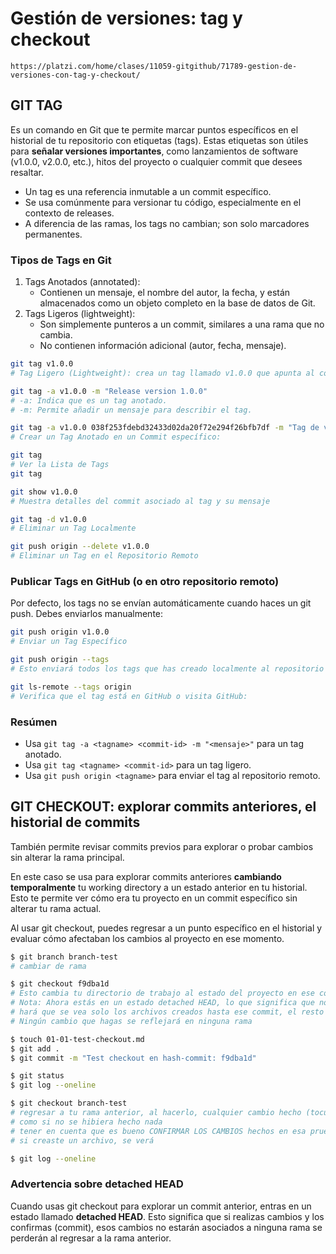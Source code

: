 # Gestión de versiones: tag y checkout
```https://platzi.com/home/clases/11059-gitgithub/71789-gestion-de-versiones-con-tag-y-checkout/```

## GIT TAG
Es un comando en Git que te permite marcar puntos específicos en el historial de tu repositorio con etiquetas (tags). Estas etiquetas son útiles para **señalar versiones importantes**, como lanzamientos de software (v1.0.0, v2.0.0, etc.), hitos del proyecto o cualquier commit que desees resaltar.
- Un tag es una referencia inmutable a un commit específico.
- Se usa comúnmente para versionar tu código, especialmente en el contexto de releases.
- A diferencia de las ramas, los tags no cambian; son solo marcadores permanentes.

### Tipos de Tags en Git
1. Tags Anotados (annotated):
    - Contienen un mensaje, el nombre del autor, la fecha, y están almacenados como un objeto completo en la base de datos de Git. 
2. Tags Ligeros (lightweight):
    - Son simplemente punteros a un commit, similares a una rama que no cambia.
    - No contienen información adicional (autor, fecha, mensaje).

```bash
git tag v1.0.0
# Tag Ligero (Lightweight): crea un tag llamado v1.0.0 que apunta al commit actual.

git tag -a v1.0.0 -m "Release version 1.0.0"
# -a: Indica que es un tag anotado.
# -m: Permite añadir un mensaje para describir el tag.

git tag -a v1.0.0 038f253fdebd32433d02da20f72e294f26bfb7df -m "Tag de versión 1.0.0"
# Crear un Tag Anotado en un Commit específico:

git tag
# Ver la Lista de Tags
git tag

git show v1.0.0
# Muestra detalles del commit asociado al tag y su mensaje

git tag -d v1.0.0
# Eliminar un Tag Localmente

git push origin --delete v1.0.0
# Eliminar un Tag en el Repositorio Remoto

```

### Publicar Tags en GitHub (o en otro repositorio remoto)
Por defecto, los tags no se envían automáticamente cuando haces un git push. Debes enviarlos manualmente:
```bash
git push origin v1.0.0
# Enviar un Tag Específico

git push origin --tags
# Esto enviará todos los tags que has creado localmente al repositorio remoto.

git ls-remote --tags origin
# Verifica que el tag está en GitHub o visita GitHub:
```

### Resúmen 
- Usa ```git tag -a <tagname> <commit-id> -m "<mensaje>"``` para un tag anotado.
- Usa ```git tag <tagname> <commit-id>``` para un tag ligero.
- Usa ```git push origin <tagname>``` para enviar el tag al repositorio remoto.

## GIT CHECKOUT: explorar commits anteriores, el historial de commits
También permite revisar commits previos para explorar o probar cambios sin alterar la rama principal.

En este caso se usa para explorar commits anteriores **cambiando temporalmente** tu working directory a un estado anterior en tu historial. Esto te permite ver cómo era tu proyecto en un commit específico sin alterar tu rama actual.

Al usar git checkout, puedes regresar a un punto específico en el historial y evaluar cómo afectaban los cambios al proyecto en ese momento.

```bash
$ git branch branch-test
# cambiar de rama

$ git checkout f9dba1d
# Esto cambia tu directorio de trabajo al estado del proyecto en ese commit.
# Nota: Ahora estás en un estado detached HEAD, lo que significa que no estás en ninguna rama.
# hará que se vea solo los archivos creados hasta ese commit, el resto desaparece 
# Ningún cambio que hagas se reflejará en ninguna rama

$ touch 01-01-test-checkout.md
$ git add .
$ git commit -m "Test checkout en hash-commit: f9dba1d"

$ git status
$ git log --oneline

$ git checkout branch-test
# regresar a tu rama anterior, al hacerlo, cualquier cambio hecho (tocuch, add, commit...), ya NO se verá
# como si no se hibiera hecho nada
# tener en cuenta que es bueno CONFIRMAR LOS CAMBIOS hechos en esa prueba, ya que si regresas a la rama
# si creaste un archivo, se verá 

$ git log --oneline
```

### Advertencia sobre detached HEAD
Cuando usas git checkout para explorar un commit anterior, entras en un estado llamado **detached HEAD**. Esto significa que si realizas cambios y los confirmas (commit), esos cambios no estarán asociados a ninguna rama se perderán al regresar a la rama anterior.